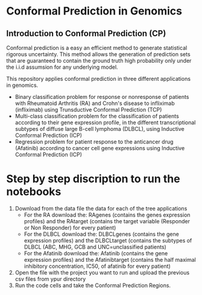 # Conformal Prediction in Genomics

## Introduction to Conformal Prediction (CP)
Conformal prediction is a easy an efficient method to generate statistical rigorous uncertainty. This method allows the generation of prediction sets that are guaranteed to contain the ground truth high probability only under the i.i.d assumsion for any underlying model.

This repository applies conformal prediction in three different applications in genomics.
* Binary classification problem for response or nonresponse of patients with Rheumatoid Arthritis (RA) and Crohn's disease to infliximab (infliximab) using
Trunsductive Conformal Prediction (TCP)
* Multi-class classification problem for the classification of patients according to their gene expression profile, in the different transcriptional subtypes of diffuse large B-cell lymphoma (DLBCL), using Inductive Conformal Prediction (ICP)
* Regression problem for patient response to the anticancer drug (Afatinib) according to cancer cell gene expressions using Inductive Conformal Prediction (ICP)

# Step by step discription to run the notebooks
1. Download from the data file the data for each of the tree applications
   * For the RA download the: RAgenes (contains the genes expression profiles) and the RAtarget (contains the target variable (Responder or Non Responder) for every patient)
   * For the DLBCL download the: DLBCLgenes (contains the gene expression profiles) and the DLBCLtarget (contains the subtypes of DLBCL (ABC, MHG, GCB and UNC=unclassified patients)
   * For the Afatinib download the: Afatinib (contains the gene expression profiles) and the Afatinibtarget (contains the half maximal inhibitory concentration, IC50, of afatinib for every patient)
3. Open the file with the project you want to run and upload the previous csv files from ypur directory
4. Run the code cells and take the Conformal Prediction Regions.



